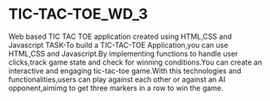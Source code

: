 # TIC-TAC-TOE_WD_3
Web based TIC TAC TOE application created using HTML,CSS and Javascript
TASK-To build a TIC-TAC-TOE Application,you can use HTML,CSS and Javascript.By implementing functions
to handle user clicks,track game state and check for winning conditions.You can create an interactive
and engaging tic-tac-toe game.With this technologies and functionalities,users can play against each 
other or against an AI opponent,aimimg to get three markers in a row to win the game. 
